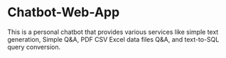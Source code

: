 # Chatbot-Web-App
This is a personal chatbot that provides various services like simple text generation, Simple Q&amp;A, PDF CSV Excel data files Q&amp;A, and text-to-SQL query conversion.
